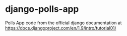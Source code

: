 # django-polls-app
Polls App code from the official django documentation at https://docs.djangoproject.com/en/1.9/intro/tutorial01/ 
